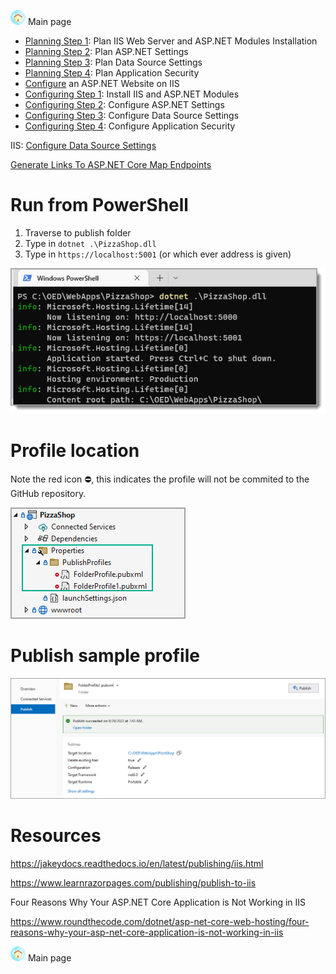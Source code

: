 ﻿[![](assets/home-ec.png)](readme.md) Main page

- [Planning Step 1](https://learn.microsoft.com/en-us/iis/application-frameworks/scenario-build-an-aspnet-website-on-iis/planning-step-1-plan-iis-web-server-and-asp-net-modules-installation): Plan IIS Web Server and ASP.NET Modules Installation
- [Planning Step 2](https://learn.microsoft.com/en-us/iis/application-frameworks/scenario-build-an-aspnet-website-on-iis/planning-step-2-plan-asp-net-settings): Plan ASP.NET Settings
- [Planning Step 3](https://learn.microsoft.com/en-us/iis/application-frameworks/scenario-build-an-aspnet-website-on-iis/planning-step-3-plan-data-source-settings): Plan Data Source Settings
- [Planning Step 4](https://learn.microsoft.com/en-us/iis/application-frameworks/scenario-build-an-aspnet-website-on-iis/planning-step-4-plan-application-security): Plan Application Security
- [Configure](https://learn.microsoft.com/en-us/iis/application-frameworks/scenario-build-an-aspnet-website-on-iis/configure-an-asp-net-website-on-iis) an ASP.NET Website on IIS
- [Configuring Step 1](https://learn.microsoft.com/en-us/iis/application-frameworks/scenario-build-an-aspnet-website-on-iis/configuring-step-1-install-iis-and-asp-net-modules): Install IIS and ASP.NET Modules
- [Configuring Step 2](https://learn.microsoft.com/en-us/iis/application-frameworks/scenario-build-an-aspnet-website-on-iis/configuring-step-2-configure-asp-net-settings): Configure ASP.NET Settings
- [Configuring Step 3](https://learn.microsoft.com/en-us/iis/application-frameworks/scenario-build-an-aspnet-website-on-iis/configuring-step-3-configure-data-source-settings): Configure Data Source Settings
- [Configuring Step 4](https://learn.microsoft.com/en-us/iis/application-frameworks/scenario-build-an-aspnet-website-on-iis/configuring-step-4-configure-application-security): Configure Application Security

IIS: [Configure Data Source Settings](https://learn.microsoft.com/en-us/iis/application-frameworks/scenario-build-an-aspnet-website-on-iis/configuring-step-3-configure-data-source-settings)


[Generate Links To ASP.NET Core Map Endpoints](https://khalidabuhakmeh.com/generate-links-to-aspnet-core-map-endpoints)

# Run from PowerShell

1. Traverse to publish folder
1. Type in `dotnet .\PizzaShop.dll`
1. Type in `https://localhost:5001` (or which ever address is given)

![x](assets/run.png)

# Profile location

Note the red icon  :no_entry:, this indicates the profile will not be commited to the GitHub repository.

![x](assets/whereAreProfiles.png)

# Publish sample profile

![x](assets/pubSettings.png)

# Resources

https://jakeydocs.readthedocs.io/en/latest/publishing/iis.html


https://www.learnrazorpages.com/publishing/publish-to-iis


Four Reasons Why Your ASP.NET Core Application is Not Working in IIS

https://www.roundthecode.com/dotnet/asp-net-core-web-hosting/four-reasons-why-your-asp-net-core-application-is-not-working-in-iis

[![](assets/home-ec.png)](readme.md) Main page